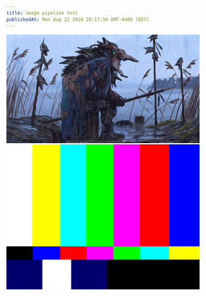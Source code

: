 ```yaml
---
title: image pipeline test
publishedAt: Mon Aug 22 2016 20:17:34 GMT-0400 (EDT)
---
```


![test 0](roboWarrior.jpg)
![test 1](videoPattern.jpg)
